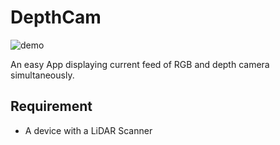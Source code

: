 # DepthCam

![demo](/img/demo.gif)

An easy App displaying current feed of RGB and depth camera simultaneously.

## Requirement
- A device with a LiDAR Scanner
